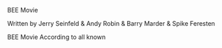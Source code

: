BEE Movie

Written by Jerry Seinfeld & Andy Robin & Barry Marder & Spike Feresten


BEE Movie
According to all known